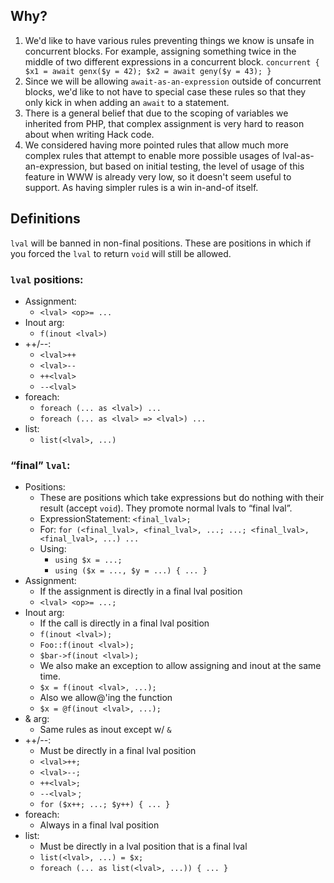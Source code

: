 ## Why?

1. We'd like to have various rules preventing things we know is unsafe in concurrent blocks. For example, assigning something twice in the middle of two different expressions in a concurrent block. `concurrent { $x1 = await genx($y = 42); $x2 = await geny($y = 43); }`
2. Since we will be allowing `await-as-an-expression` outside of concurrent blocks, we'd like to not have to special case these rules so that they only kick in when adding an `await`  to a statement.
3. There is a general belief that due to the scoping of variables we inherited from PHP, that complex assignment is very hard to reason about when writing Hack code.
4. We considered having more pointed rules that allow much more complex rules that attempt to enable more possible usages of lval-as-an-expression, but based on initial testing, the level of usage of this feature in WWW is already very low, so it doesn't seem useful to support. As having simpler rules is a win in-and-of itself.

## Definitions

`lval` will be banned in non-final positions. These are positions in which if you forced the `lval` to return `void` will still be allowed.

### `lval` positions:

* Assignment:
    * `<lval> <op>= ...`
* Inout arg:
    * `f(inout <lval>)`
* ++/--:
    * `<lval>++`
    * `<lval>--`
    * `++<lval>`
    * `--<lval>`
* foreach:
    * `foreach (... as <lval>) ...`
    * `foreach (... as <lval> => <lval>) ...`
* list:
    * `list(<lval>, ...)`

### “final” `lval`:

* Positions:
    * These are positions which take expressions but do nothing with their result (accept `void`). They promote normal lvals to “final lval”.
    * ExpressionStatement: `<final_lval>;`
    * For: `for (<final_lval>, <final_lval>, ...; ...; <final_lval>, <final_lval>, ...) ...`
    * Using:
        * `using $x = ...;`
        * `using ($x = ..., $y = ...) { ... }`
* Assignment:
    * If the assignment is directly in a final lval position
    * `<lval> <op>= ...;`
* Inout arg:
    * If the call is directly in a final lval position
    * `f(inout <lval>);`
    * `Foo::f(inout <lval>);`
    * `$bar->f(inout <lval>);`
    * We also make an exception to allow assigning and inout at the same time.
    * `$x = f(inout <lval>, ...);`
    * Also we allow@'ing the function
    * `$x = @f(inout <lval>, ...);`
* & arg:
    * Same rules as inout except w/ `&`
* ++/--:
    * Must be directly in a final lval position
    * `<lval>++;`
    * `<lval>--;`
    * `++<lval>;`
    * `--<lval>` ;
    * `for ($x++; ...; $y++) { ... }`
* foreach:
    * Always in a final lval position
* list:
    * Must be directly in a lval position that is a final lval
    * `list(<lval>, ...) = $x;`
    * `foreach (... as list(<lval>, ...)) { ... }`

